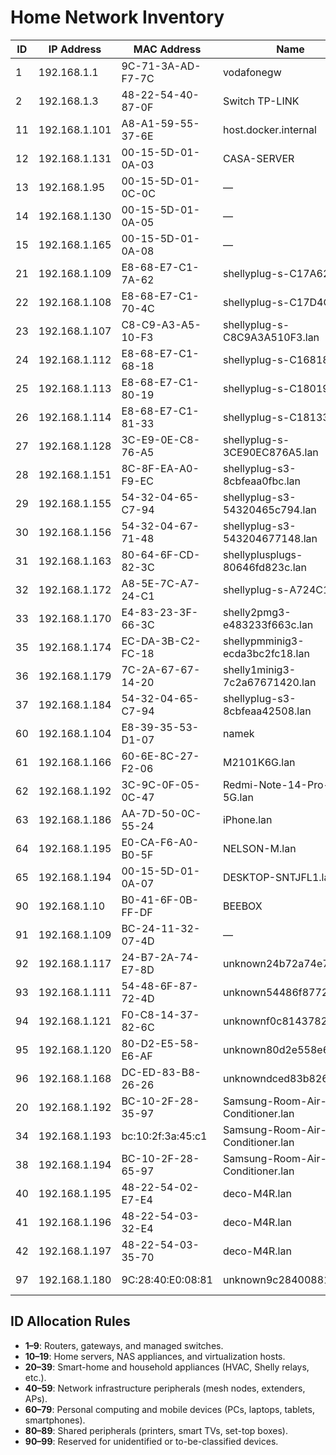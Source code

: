 # Home Network Inventory

| ID  | IP Address    | MAC Address       | Name                             | Connection | Device Type         | DHCP    | Friendly Name             |
| --- | ------------- | ----------------- | -------------------------------- | ---------- | ------------------- | ------- | ------------------------- |
| 1   | 192.168.1.1   | 9C-71-3A-AD-F7-7C | vodafonegw                       | LAN        | Router              | Static  | Primary Gateway           |
| 2   | 192.168.1.3   | 48-22-54-40-87-0F | Switch TP-LINK                   | LAN        | Router/Access Point | Static  | Core Switch               |
| 11  | 192.168.1.101 | A8-A1-59-55-37-6E | host.docker.internal             | LAN        | Home Server         | Unknown | Office Desktop            |
| 12  | 192.168.1.131 | 00-15-5D-01-0A-03 | CASA-SERVER                      | LAN        | Home Server         | Unknown | Casa Server               |
| 13  | 192.168.1.95  | 00-15-5D-01-0C-0C | —                                | Unknown    | Home Server         | Unknown | Server Node 95            |
| 14  | 192.168.1.130 | 00-15-5D-01-0A-05 | —                                | Unknown    | Home Server         | Unknown | Server Node 130           |
| 15  | 192.168.1.165 | 00-15-5D-01-0A-08 | —                                | Unknown    | Home Server         | Unknown | Server Node 165           |
| 21  | 192.168.1.109 | E8-68-E7-C1-7A-62 | shellyplug-s-C17A62.lan          | WiFi       | Home Appliance      | DHCP    | Shelly Plug C17A62        |
| 22  | 192.168.1.108 | E8-68-E7-C1-70-4C | shellyplug-s-C17D4C.lan          | WiFi       | Home Appliance      | DHCP    | Shelly Plug C17D4C        |
| 23  | 192.168.1.107 | C8-C9-A3-A5-10-F3 | shellyplug-s-C8C9A3A510F3.lan    | WiFi       | Home Appliance      | DHCP    | Shelly Plug A510F3        |
| 24  | 192.168.1.112 | E8-68-E7-C1-68-18 | shellyplug-s-C16818.lan          | WiFi       | Home Appliance      | DHCP    | Shelly Plug C16818        |
| 25  | 192.168.1.113 | E8-68-E7-C1-80-19 | shellyplug-s-C18019.lan          | WiFi       | Home Appliance      | DHCP    | Shelly Plug C18019        |
| 26  | 192.168.1.114 | E8-68-E7-C1-81-33 | shellyplug-s-C18133.lan          | WiFi       | Home Appliance      | DHCP    | Shelly Plug C18133        |
| 27  | 192.168.1.128 | 3C-E9-0E-C8-76-A5 | shellyplug-s-3CE90EC876A5.lan    | WiFi       | Home Appliance      | DHCP    | Shelly Plug 3CE90E        |
| 28  | 192.168.1.151 | 8C-8F-EA-A0-F9-EC | shellyplug-s3-8cbfeaa0fbc.lan    | WiFi       | Home Appliance      | DHCP    | Shelly Plug F9EC          |
| 29  | 192.168.1.155 | 54-32-04-65-C7-94 | shellyplug-s3-54320465c794.lan   | WiFi       | Home Appliance      | DHCP    | Shelly Plug C794          |
| 30  | 192.168.1.156 | 54-32-04-67-71-48 | shellyplug-s3-543204677148.lan   | WiFi       | Home Appliance      | DHCP    | Shelly Plug 7148          |
| 31  | 192.168.1.163 | 80-64-6F-CD-82-3C | shellyplusplugs-80646fd823c.lan  | WiFi       | Home Appliance      | DHCP    | Shelly Plus Plug 823C     |
| 32  | 192.168.1.172 | A8-5E-7C-A7-24-C1 | shellyplug-s-A724C1.lan          | WiFi       | Home Appliance      | DHCP    | Shelly Plug A724C1        |
| 33  | 192.168.1.170 | E4-83-23-3F-66-3C | shelly2pmg3-e483233f663c.lan     | WiFi       | Home Appliance      | DHCP    | Shelly 2PM G3             |
| 35  | 192.168.1.174 | EC-DA-3B-C2-FC-18 | shellypmminig3-ecda3bc2fc18.lan  | WiFi       | Home Appliance      | DHCP    | Shelly PM Mini G3         |
| 36  | 192.168.1.179 | 7C-2A-67-67-14-20 | shelly1minig3-7c2a67671420.lan   | WiFi       | Home Appliance      | DHCP    | Shelly 1 Mini G3          |
| 37  | 192.168.1.184 | 54-32-04-65-C7-94 | shellyplug-s3-8cbfeaa42508.lan   | WiFi       | Home Appliance      | DHCP    | Shelly Plug 42508         |
| 60  | 192.168.1.104 | E8-39-35-53-D1-07 | namek                            | Unknown    | PC                  | Unknown | Workstation Namek         |
| 61  | 192.168.1.166 | 60-6E-8C-27-F2-06 | M2101K6G.lan                     | WiFi       | Smartphone          | DHCP    | Xiaomi Phone              |
| 62  | 192.168.1.192 | 3C-9C-0F-05-0C-47 | Redmi-Note-14-Pro-5G.lan         | WiFi       | Smartphone          | DHCP    | Redmi Note 14 Pro         |
| 63  | 192.168.1.186 | AA-7D-50-0C-55-24 | iPhone.lan                       | WiFi       | Smartphone          | DHCP    | iPhone                    |
| 64  | 192.168.1.195 | E0-CA-F6-A0-B0-5F | NELSON-M.lan                     | Unknown    | PC                  | Unknown | Nelson PC                 |
| 65  | 192.168.1.194 | 00-15-5D-01-0A-07 | DESKTOP-SNTJFL1.lan              | Unknown    | PC                  | Unknown | Desktop SNTJFL1           |
| 90  | 192.168.1.10  | B0-41-6F-0B-FF-DF | BEEBOX                           | Unknown    | Unknown             | Unknown | BeeBox                    |
| 91  | 192.168.1.109 | BC-24-11-32-07-4D | —                                | Unknown    | Unknown             | Unknown | Unknown BC241132074D      |
| 92  | 192.168.1.117 | 24-B7-2A-74-E7-8D | unknown24b72a74e7bd.lan          | Unknown    | Unknown             | Unknown | Philips Sala tv           |
| 93  | 192.168.1.111 | 54-48-6F-87-72-4D | unknown54486f87724d.lan          | Unknown    | Unknown             | Unknown | Xiaomi Air Purifier 3c    |
| 94  | 192.168.1.121 | F0-C8-14-37-82-6C | unknownf0c81437826c.lan          | Unknown    | Unknown             | Unknown | Xiaomi Vaccum mop 2s      |
| 95  | 192.168.1.120 | 80-D2-E5-58-E6-AF | unknown80d2e558e6af.lan          | Unknown    | Unknown             | Unknown | Nintendo Switch           |
| 96  | 192.168.1.168 | DC-ED-83-B8-26-26 | unknowndced83b82626.lan          | Unknown    | Unknown             | Unknown | Xiaomi Smart Food Feeder  |
| 20  | 192.168.1.192 | BC-10-2F-28-35-97 | Samsung-Room-Air-Conditioner.lan | WiFi       | Home Appliance      | Static  | AC Living Room            |
| 34  | 192.168.1.193 | bc:10:2f:3a:45:c1 | Samsung-Room-Air-Conditioner.lan | WiFi       | Home Appliance      | Static  | AC Bedroom                |
| 38  | 192.168.1.194 | BC-10-2F-28-65-97 | Samsung-Room-Air-Conditioner.lan | WiFi       | Home Appliance      | Static  | AC Office                 |
| 40  | 192.168.1.195 | 48-22-54-02-E7-E4 | deco-M4R.lan                     | WiFi       | Mesh Access Point   | DHCP    | Deco Node 1               |
| 41  | 192.168.1.196 | 48-22-54-03-32-E4 | deco-M4R.lan                     | WiFi       | Mesh Access Point   | DHCP    | Deco Node 2               |
| 42  | 192.168.1.197 | 48-22-54-03-35-70 | deco-M4R.lan                     | WiFi       | Mesh Access Point   | DHCP    | Deco Node 3               |
| 97  | 192.168.1.180 | 9C:28:40:E0:08:81 | unknown9c28400881.lan            | WiFi       | Home Appliance      | Static  | Mounsieur Cuisine Connect |

## ID Allocation Rules

- **1–9**: Routers, gateways, and managed switches.
- **10–19**: Home servers, NAS appliances, and virtualization hosts.
- **20–39**: Smart-home and household appliances (HVAC, Shelly relays, etc.).
- **40–59**: Network infrastructure peripherals (mesh nodes, extenders, APs).
- **60–79**: Personal computing and mobile devices (PCs, laptops, tablets, smartphones).
- **80–89**: Shared peripherals (printers, smart TVs, set-top boxes).
- **90–99**: Reserved for unidentified or to-be-classified devices.
